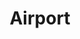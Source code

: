 ---
ee_id: '83'
site: '1'
type: '2'
long_id: 2011-014 Airport
url: 2011-014-airport
year: '2011'
medium: Open IEEE 802.11 Network
commission:
add_credit:
dims:
pitch: "<p>​Wifi network in gallery space. </p>"
ps: "<p>​Decided to do this for the show Pro Tools I had at the Whitney, as I kinda
  was hoping people really wouldn't pay attention to the work....u know the hope was
  they would spend most of the show checking their email on their phones or whatever......
  the rest of the stuff in the show wz best experienced kinda while half paying attention
  to it.</p>"
live_url:
related:
title: Airport
youtube:
imgs: airport-2011-014-screenshot-database-IH.jpg
subheading:
year2: '2011'
download:
add_credits:
related_code:
! '':
layout: things-i-made
---